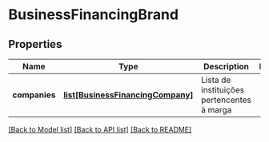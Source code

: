# BusinessFinancingBrand

## Properties
Name | Type | Description | Notes
------------ | ------------- | ------------- | -------------
**companies** | [**list[BusinessFinancingCompany]**](BusinessFinancingCompany.md) | Lista de instituições pertencentes à marga | 

[[Back to Model list]](../README.md#documentation-for-models) [[Back to API list]](../README.md#documentation-for-api-endpoints) [[Back to README]](../README.md)


